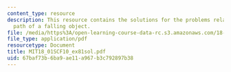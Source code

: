 ```yaml
---
content_type: resource
description: This resource contains the solutions for the problems related to the
  path of a falling object.
file: /media/https%3A/open-learning-course-data-rc.s3.amazonaws.com/18-01sc-single-variable-calculus-fall-2010/67baf73b6ba9ae11a967b3c792897b38_MIT18_01SCF10_ex81sol.pdf
file_type: application/pdf
resourcetype: Document
title: MIT18_01SCF10_ex81sol.pdf
uid: 67baf73b-6ba9-ae11-a967-b3c792897b38
---
```

